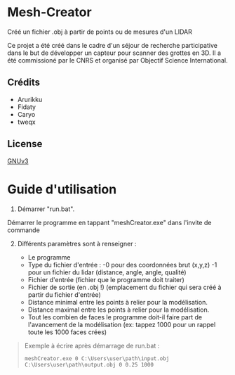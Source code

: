 # Mesh-Creator
Créé un fichier .obj à partir de points ou de mesures d'un LIDAR

Ce projet a été créé dans le cadre d'un séjour de recherche participative dans le but de développer un capteur pour scanner des grottes en 3D.
Il a été commissioné par le CNRS et organisé par Objectif Science International.

## Crédits
- Arurikku
- Fidaty
- Caryo
- tweqx

## License
[GNUv3](https://www.gnu.org/licenses/gpl-3.0.fr.html)


# Guide d'utilisation


1. Démarrer "run.bat".

Démarrer le programme en tappant "meshCreator.exe" dans l'invite de commande

2. Différents paramètres sont à renseigner :


	- Le programme
	- Type du fichier d'entrée : -0 pour des coordonnées brut (x,y,z)
			   	      -1 pour un fichier du lidar (distance, angle, angle, qualité)
	- Fichier d'entrée (fichier que le programme doit traiter) 
	- Fichier de sortie (en .obj !) (emplacement du fichier qui sera créé à partir du fichier d'entrée)
	- Distance minimal entre les points à relier pour la modélisation.
	- Distance maximal entre les points à relier pour la modélisation.
	- Tout les combien de faces le programme doit-il faire part de l'avancement de la modélisation (ex: tappez 1000 pour un rappel toute les 1000 faces crées)



>Exemple à écrire après démarrage de run.bat : 
>
>`meshCreator.exe 0 C:\Users\user\path\input.obj C:\Users\user\path\output.obj 0 0.25 1000`
